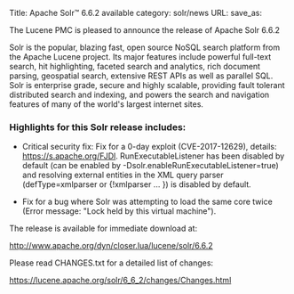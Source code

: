 Title: Apache Solr™ 6.6.2 available
category: solr/news
URL: 
save_as: 

The Lucene PMC is pleased to announce the release of Apache Solr 6.6.2

Solr is the popular, blazing fast, open source NoSQL search platform from the Apache Lucene project. Its major features include powerful full-text search, hit highlighting, faceted search and analytics, rich document parsing, geospatial search, extensive REST APIs as well as parallel SQL. Solr is enterprise grade, secure and highly scalable, providing fault tolerant distributed search and indexing, and powers the search and navigation features of many of the world's largest internet sites.

### Highlights for this Solr release includes:

 * Critical security fix: Fix for a 0-day exploit (CVE-2017-12629), details: https://s.apache.org/FJDl. RunExecutableListener has been disabled by default (can be enabled by -Dsolr.enableRunExecutableListener=true) and resolving external entities in the XML query parser (defType=xmlparser or {!xmlparser ... }) is disabled by default.

 * Fix for a bug where Solr was attempting to load the same core twice (Error message: "Lock held by this virtual machine").

The release is available for immediate download at:

   <http://www.apache.org/dyn/closer.lua/lucene/solr/6.6.2>

Please read CHANGES.txt for a detailed list of changes:

   <https://lucene.apache.org/solr/6_6_2/changes/Changes.html>

